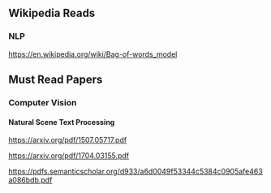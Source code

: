 ## Wikipedia Reads

### NLP
https://en.wikipedia.org/wiki/Bag-of-words_model

## Must Read Papers

### Computer Vision

#### Natural Scene Text Processing

https://arxiv.org/pdf/1507.05717.pdf 

https://arxiv.org/pdf/1704.03155.pdf 

https://pdfs.semanticscholar.org/d933/a6d0049f53344c5384c0905afe463a086bdb.pdf
